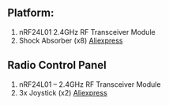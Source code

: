 ## Platform:
1. nRF24L01 2.4GHz RF Transceiver Module
2. Shock Absorber (x8) [Aliexpress](https://pl.aliexpress.com/item/1005005082028991.html?spm=a2g0o.order_detail.order_detail_item.4.28a143ce3s37jd&gatewayAdapt=glo2pol) 

## Radio Control Panel
1. nRF24L01 – 2.4GHz RF Transceiver Module
2. 3x Joystick (x2) [Aliexpress](https://pl.aliexpress.com/item/4000825085381.html?spm=a2g0o.order_list.order_list_main.19.21ef1c24lyUIej&gatewayAdapt=glo2pol)
